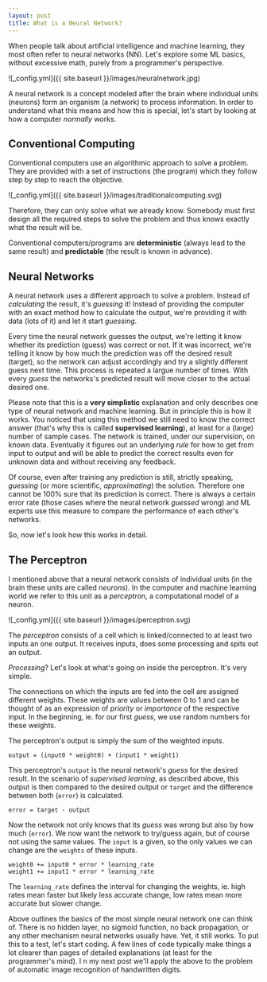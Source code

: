 ```yaml
---
layout: post
title: What is a Neural Network?
---
```


When people talk about artificial intelligence and machine learning, they most often refer to neural networks (NN). 
Let's explore some ML basics, without excessive math, purely from a programmer's perspective.

![_config.yml]({{ site.baseurl }}/images/neuralnetwork.jpg)

A neural network is a concept modeled after the brain where individual units (neurons) form an organism (a network) to process information. 
In order to understand what this means and how this is special, let's start by looking at how a computer *normally* works.  

## Conventional Computing

Conventional computers use an algorithmic approach to solve a problem. 
They are provided with a set of instructions (the program) which they follow step by step to reach the objective.

![_config.yml]({{ site.baseurl }}/images/traditionalcomputing.svg)

Therefore, they can only solve what we already know. 
Somebody must first design all the required steps to solve the problem and thus knows exactly what the result will be.

Conventional computers/programs are **deterministic** (always lead to the same result) and **predictable** (the result is known in advance). 

## Neural Networks

A neural network uses a different approach to solve a problem. 
Instead of *calculating* the result, it's *guessing* it! 
Instead of providing the computer with an exact method how to calculate the output, we're providing it with data (lots of it) and let it start *guessing*. 

Every time the neural network guesses the output, we're letting it know whether its prediction (guess) was correct or not. 
If it was incorrect, we're telling it know by how much the prediction was off the desired result (target), so the network can adjust accordingly and try a slightly different guess next time.
This process is repeated a largue number of times. 
With every *guess* the networks's predicted result will move closer to the actual desired one. 

Please note that this is a **very simplistic** explanation and only describes one type of neural network and machine learning. 
But in principle this is how it works. 
You noticed that using this method we still need to know the correct answer (that's why this is called **supervised learning**), at least for a (large) number of sample cases.
The network is trained, under our supervision, on known data. 
Eventually it figures out an underlying *rule* for how to get from input to output and will be able to predict the correct results even for unknown data and without receiving any feedback.

Of course, even after training any prediction is still, strictly speaking, *guessing* (or more scientific, *approximating*) the solution.
Therefore one cannot be 100% sure that its prediction is correct. 
There is always a certain error rate (those cases where the neural network *guessed* wrong) and ML experts use this measure to compare the performance of each other's networks.
 
So, now let's look how this works in detail.

## The Perceptron

I mentioned above that a neural network consists of individual units (in the brain these units are called *neurons*). 
In the computer and machine learning world we refer to this unit as a *perceptron*, a computational model of a neuron.

![_config.yml]({{ site.baseurl }}/images/perceptron.svg)

The *perceptron* consists of a cell which is linked/connected to at least two inputs an one output.
It receives inputs, does some processing and spits out an output. 

*Processing*? Let's look at what's going on inside the perceptron. It's very simple. 

The connections on which the inputs are fed into the cell are assigned different weights. 
These weights are values between 0 to 1 and can be thought of as an expression of *priority* or *importance* of the respective input. 
In the beginning, ie. for our first *guess*, we use random numbers for these weights.

The perceptron's output is simply the sum of the weighted inputs.

```
output = (input0 * weight0) + (input1 * weight1)

```

This perceptron's `output` is the neural network's *guess* for the desired result.
In the scenario of *supervised learning*, as described above, this output is then compared to the desired output or `target` and the difference between both (`error`) is calculated.

```
error = target - output

```

Now the network not only knows that its *guess* was wrong but also by how much (`error`).
We now want the network to try/guess again, but of course not using the same values.
The `input` is a given, so the only values we can change are the `weights` of these inputs.

```
weight0 += input0 * error * learning_rate
weight1 += input1 * error * learning_rate

```

The `learning_rate` defines the interval for changing the weights, ie. high rates mean faster but likely less accurate change, low rates mean more accurate but slower change.

Above outlines the basics of the most simple neural network one can think of. 
There is no hidden layer, no sigmoid function, no back propagation, or any other mechanism neural networks usually have.
Yet, it still works.
To put this to a test, let's start coding. A few lines of code typically make things a lot clearer than pages of detailed explanations (at least for the programmer's mind).
I
n my next post we'll apply the above to the problem of automatic image recognition of handwritten digits. 
